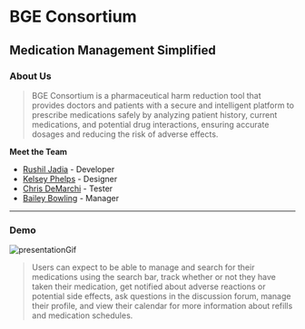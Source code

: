 # BGE Consortium
## Medication Management Simplified

### About Us
> BGE Consortium is a pharmaceutical harm reduction tool that provides doctors and patients with a secure and intelligent platform to prescribe medications safely by analyzing patient history, current medications, and potential drug interactions, ensuring accurate dosages and reducing the risk of adverse effects.

**Meet the Team**
- [Rushil Jadia](https://github.com/rushiljadia) - Developer
- [Kelsey Phelps](https://github.com/kaphelps33) - Designer 
- [Chris DeMarchi]() - Tester
- [Bailey Bowling]() - Manager
---
### Demo
![presentationGif](https://github.com/user-attachments/assets/b6d6eb78-0bac-40a6-9d5a-ad4f98ab31dc)

> Users can expect to be able to manage and search for their medications using the search bar, track whether or not they have taken their medication, get notified about adverse reactions or potential side effects, ask questions in the discussion forum, manage their profile, and view their calendar for more information about refills and medication schedules.
